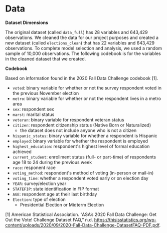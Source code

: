 # Data

**Dataset Dimensions**

The original dataset (called `data_full`) has 28 variables and 643,429 observations. We cleaned the data for our project purposes and created a new dataset (called `elections_clean`) that has 22 variables and 643,429 observations. To complete model selection and analysis, we used a random sample of 10,000 observations. The following codebook is for the variables in the cleaned dataset that we created. 

**Codebook**

Based on information found in the 2020 Fall Data Challenge codebook [1].

* `voted`: binary variable for whether or not the survey respondent voted in the previous November election
* `metro`: binary variable for whether or not the respondent lives in a metro area
* `sex`: respondent sex
* `marst`: marital status
* `veteran`: binary variable for respondent veteran status
* `citizen`: respondent citizenship status (Native Born or Naturalized)
  + the dataset does not include anyone who is not a citizen
* `hispanic_status`: binary variable for whether a respondent is Hispanic
* `employed`: binary variable for whether the respondent is employed 
* `highest_education`: respondent's highest level of formal education achieved 
* `current_student`: enrollment status (full- or part-time) of respondents age 18 to 24 during the previous week
* `race`: responent race
* `voting_method`: respondent's method of voting (in-person or mail-in)
* `voting_time`: whether a respondent voted early or on election day
* `YEAR`: survey/election year
* `STATEFIP`: state identification in FIP format
* `AGE`: respondent age at their last birthday
* `Election`: type of election 
  + Presidential Election or Midterm Election

[1] American Statistical Association. “ASA’s 2020 Fall Data Challenge: Get Out the Vote! Challenge Dataset FAQ,” n.d. https://thisisstatistics.org/wp-content/uploads/2020/09/2020-Fall-Data-Challenge-DatasetFAQ-PDF.pdf.
 
